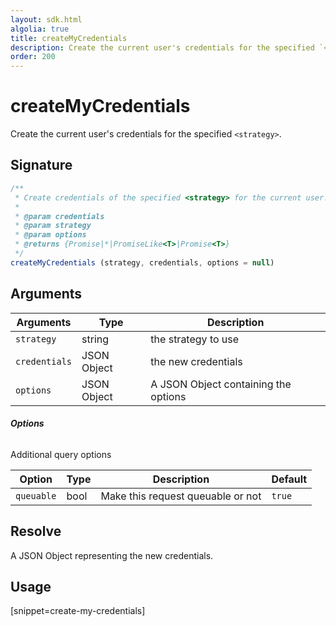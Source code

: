 ```yaml
---
layout: sdk.html
algolia: true
title: createMyCredentials
description: Create the current user's credentials for the specified `<strategy>`.
order: 200
---
```


# createMyCredentials

Create the current user's credentials for the specified `<strategy>`.

## Signature

```javascript
/**
 * Create credentials of the specified <strategy> for the current user.
 *
 * @param credentials
 * @param strategy
 * @param options
 * @returns {Promise|*|PromiseLike<T>|Promise<T>}
 */
createMyCredentials (strategy, credentials, options = null)
```

## Arguments

| Arguments    | Type    | Description
|--------------|---------|-------------
| `strategy` | string | the strategy to use
| `credentials` | JSON Object | the new credentials
| `options`  | JSON Object | A JSON Object containing the options


###### **Options**

Additional query options

| Option     | Type    | Description                       | Default |
| ---------- | ------- | --------------------------------- | ------- |
| `queuable` | bool | Make this request queuable or not | `true`  |


## Resolve

A JSON Object representing the new credentials.

## Usage

[snippet=create-my-credentials]
